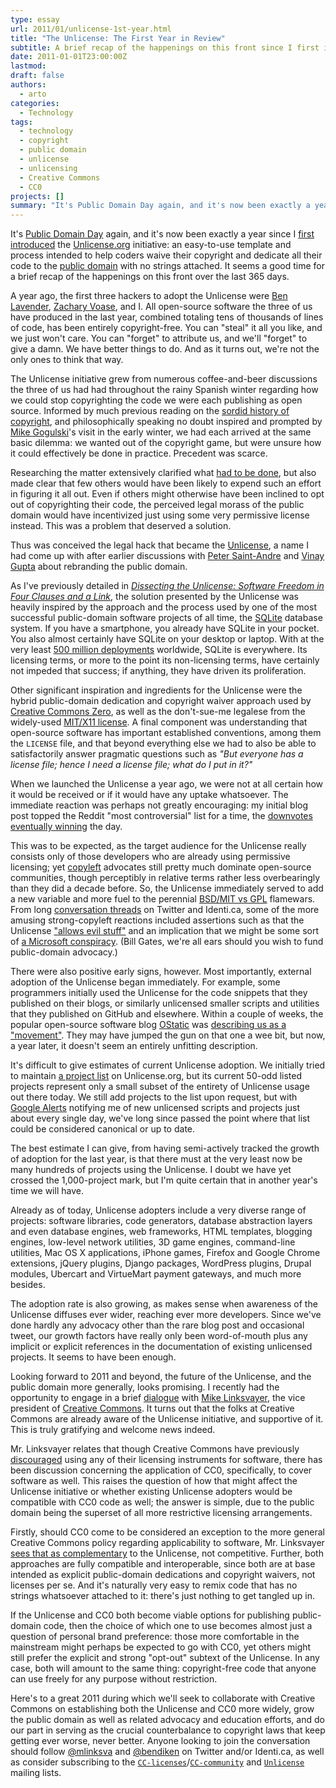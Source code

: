 ```yaml
---
type: essay
url: 2011/01/unlicense-1st-year.html
title: "The Unlicense: The First Year in Review"
subtitle: A brief recap of the happenings on this front since I first introduced the Unlicense.org initiative exactly a year ago.
date: 2011-01-01T23:00:00Z
lastmod:
draft: false
authors:
  - arto
categories:
  - Technology
tags:
  - technology
  - copyright
  - public domain
  - unlicense
  - unlicensing
  - Creative Commons
  - CC0
projects: []
summary: "It's Public Domain Day again, and it's now been exactly a year since I first introduced the Unlicense.org initiative: an easy-to-use template and process intended to help coders waive their copyright and dedicate all their code to the public domain with no strings attached. It seems a good time for a brief recap of the happenings on this front over the last 365 days."
---
```


It's [Public Domain Day][] again, and it's now been exactly a year since I [first introduced][set-your-code-free] the
[Unlicense.org][] initiative: an easy-to-use template and process
intended to help coders waive their copyright and dedicate all
their code to the [public domain][] with no strings attached. It seems a good time for a brief recap of the happenings on this front over the last 365 days.

A year ago, the first three hackers to adopt the Unlicense were [Ben Lavender][], [Zachary Voase][], and I. All open-source software the three of us have produced in the last year, combined totaling tens of thousands of lines of code, has been entirely copyright-free. You can "steal" it all you like, and we just won't care. You can "forget" to attribute us, and we'll "forget" to give a damn. We have better things to do. And as it turns out, we're not the only ones to think that way.

The Unlicense initiative grew from numerous coffee-and-beer discussions the three of us had had throughout the rainy Spanish winter regarding how we could stop copyrighting the code we were each publishing as open source. Informed by much previous reading on the [sordid history of copyright][TSHoCatPoaPCW], and philosophically speaking no doubt inspired and prompted by [Mike Gogulski][]'s visit in the early winter, we had each arrived at the same basic dilemma: we wanted out of the copyright game, but were unsure how it could effectively be done in practice. Precedent was scarce.

Researching the matter extensively clarified what [had to be done][dissection], but also made clear that few others would have been likely to expend such an effort in figuring it all out. Even if others might otherwise have been inclined to opt out of copyrighting their code, the perceived legal morass of the public domain would have incentivized just using some very permissive license instead. This was a problem that deserved a solution.

Thus was conceived the legal hack that became the [Unlicense][Unlicense.org], a name I had come up with after earlier discussions with [Peter Saint-Andre][] and [Vinay Gupta][] about rebranding the public domain.

As I've previously detailed in [_Dissecting the Unlicense: Software Freedom in Four Clauses and a Link_][dissection], the solution presented by the Unlicense was heavily inspired by the approach and the process used by one of the most successful public-domain software projects of all time, the [SQLite][] database system. If you have a smartphone, you already have SQLite in your pocket. You also almost certainly have SQLite on your desktop or laptop. With at the very least [500 million deployments][SQLite stats] worldwide, SQLite is everywhere. Its licensing terms, or more to the point its non-licensing terms, have certainly not impeded that success; if anything, they have driven its proliferation.

Other significant inspiration and ingredients for the Unlicense were the hybrid public-domain dedication and copyright waiver approach used by [Creative Commons Zero][CC0], as well as the don't-sue-me legalese from the widely-used [MIT/X11 license][MIT]. A final component was understanding that open-source software has important established conventions, among them the `LICENSE` file, and that beyond everything else we had to also be able to satisfactorily answer pragmatic questions such as _"But everyone has a license file; hence I need a license file; what do I put in it?"_

When we launched the Unlicense a year ago, we were not at all certain how it would be received or if it would have any uptake whatsoever. The immediate reaction was perhaps not greatly encouraging: my initial blog post topped the Reddit "most controversial" list for a time, the [downvotes eventually winning][Reddit] the day.

This was to be expected, as the target audience for the Unlicense really consists only of those developers who are already using permissive licensing; yet [copyleft][] advocates still pretty much dominate open-source communities, though perceptibly in relative terms rather less overbearingly than they did a decade before. So, the Unlicense immediately served to add a new variable and more fuel to the perennial [BSD/MIT vs GPL][] flamewars. From long [conversation threads][copyleft chatter] on Twitter and Identi.ca, some of the more amusing strong-copyleft reactions included assertions such as that the Unlicense ["allows evil stuff"][evil stuff] and an implication that we might be some sort of [a Microsoft conspiracy][MSFT conspiracy]. (Bill Gates, we're all ears should you wish to fund public-domain advocacy.)

There were also positive early signs, however. Most importantly, external adoption of the Unlicense began immediately. For example, some programmers initially used the Unlicense for the code snippets that they published on their blogs, or similarly unlicensed smaller scripts and utilities that they published on GitHub and elsewhere. Within a couple of weeks, the popular open-source software blog [OStatic][] was [describing us as a "movement"][OStatic post]. They may have jumped the gun on that one a wee bit, but now, a year later, it doesn't seem an entirely unfitting description.

It's difficult to give estimates of current Unlicense adoption. We initially tried to maintain [a project list](http://unlicense.org/#unlicensed-free-software) on Unlicense.org, but its current 50-odd listed projects represent only a small subset of the entirety of Unlicense usage out there today. We still add projects to the list upon request, but with [Google Alerts][] notifying me of new unlicensed scripts and projects just about every single day, we've long since passed the point where that list could be considered canonical or up to date.

The best estimate I can give, from having semi-actively tracked the growth of adoption for the last year, is that there must at the very least now be many hundreds of projects using the Unlicense. I doubt we have yet crossed the 1,000-project mark, but I'm quite certain that in another year's time we will have.

Already as of today, Unlicense adopters include a very diverse range of projects: software libraries, code generators, database abstraction layers and even database engines, web frameworks, HTML templates, blogging engines, low-level network utilities, 3D game engines, command-line utilities, Mac OS X applications, iPhone games, Firefox and Google Chrome extensions, jQuery plugins, Django packages, WordPress plugins, Drupal modules, Ubercart and VirtueMart payment gateways, and much more besides.

The adoption rate is also growing, as makes sense when awareness of the Unlicense diffuses ever wider, reaching ever more developers. Since we've done hardly any advocacy other than the rare blog post and occasional tweet, our growth factors have really only been word-of-mouth plus any implicit or explicit references in the documentation of existing unlicensed projects. It seems to have been enough.

Looking forward to 2011 and beyond, the future of the Unlicense, and the public domain more generally, looks promising.  I recently had the opportunity to engage in a brief [dialogue][ML dialogue] with [Mike Linksvayer][], the vice president of [Creative Commons][]. It turns out that the folks at Creative Commons are already aware of the Unlicense initiative, and supportive of it. This is truly gratifying and welcome news indeed.

Mr. Linksvayer relates that though Creative Commons have previously [discouraged][CCsw] using any of their licensing instruments for software, there has been discussion concerning the application of CC0, specifically, to cover software as well. This raises the question of how that might affect the Unlicense initiative or whether existing Unlicense adopters would be compatible with CC0 code as well; the answer is simple, due to the public domain being the superset of all more restrictive licensing arrangements.

Firstly, should CC0 come to be considered an exception to the more general Creative Commons policy regarding applicability to software, Mr. Linksvayer [sees that as complementary][gondwanaland] to the Unlicense, not competitive. Further, both approaches are fully compatible and interoperable, since both are at base intended as explicit public-domain dedications and copyright waivers, not licenses per se. And it's naturally very easy to remix code that has no strings whatsoever attached to it: there's just nothing to get tangled up in.

If the Unlicense and CC0 both become viable options for publishing public-domain code, then the choice of which one to use becomes almost just a question of personal brand preference: those more comfortable in the mainstream might perhaps be expected to go with CC0, yet others might still prefer the explicit and strong "opt-out" subtext of the Unlicense. In any case, both will amount to the same thing: copyright-free code that anyone can use freely for any purpose without restriction.

Here's to a great 2011 during which we'll seek to collaborate with Creative Commons on establishing both the Unlicense and CC0 more widely, grow the public domain as well as related advocacy and education efforts, and do our part in serving as the crucial counterbalance to copyright laws that keep getting ever worse, never better. Anyone looking to join the conversation should follow [@mlinksva][] and [@bendiken][] on Twitter and/or Identi.ca, as well as consider subscribing to the [`CC-licenses`][cc-licenses]/[`CC-community`][cc-community] and [`Unlicense`][mailing list] mailing lists.

[@mlinksva]:          http://twitter.com/mlinksva
[@bendiken]:          http://twitter.com/bendiken
[cc-licenses]:        http://lists.ibiblio.org/mailman/listinfo/cc-licenses
[cc-community]:       http://lists.ibiblio.org/mailman/listinfo/cc-community
[CC0]:                http://creativecommons.org/publicdomain/zero/1.0/
[CCsw]:                http://wiki.creativecommons.org/FAQ#Can_I_use_a_Creative_Commons_license_for_software.3F
[ML dialogue]:        http://groups.google.com/group/unlicense/browse_thread/thread/6a7f4f1c9d0d1b10
[Mike Linksvayer]:    http://creativecommons.org/about/people#ml
[Creative Commons]:   http://creativecommons.org/

[gondwanaland]:       http://gondwanaland.com/mlog/2011/01/01/your-public-domain-day/
[public domain]:      http://me.stpeter.im/essays/publicdomain.html
[Ben Lavender]:       http://twitter.com/bhuga
[Zachary Voase]:      http://twitter.com/zacharyvoase
[Mike Gogulski]:      http://twitter.com/mikegogulski
[Mike Linksvayer]:    http://gondwanaland.com/mlog/
[Creative Commons]:   http://creativecommons.org/
[SQLite]:             http://www.sqlite.org/
[SQLite stats]:       http://www.sqlite.org/mostdeployed.html
[Peter Saint-Andre]:  http://twitter.com/stpeter
[Vinay Gupta]:        http://twitter.com/leashless
[copyleft chatter]:   http://identi.ca/conversation/18829324#notice-18829383
[MSFT conspiracy]:    http://identi.ca/notice/18831908
[evil stuff]:         http://identi.ca/notice/18829999
[Google Alerts]:      http://www.google.com/alerts
[Reddit]:             http://www.reddit.com/r/programming/comments/akrur/set_your_code_free/
[Topsy]:              http://topsy.com/tb/unlicense.org
[OStatic]:            http://ostatic.com/
[OStatic post]:       http://ostatic.com/blog/the-unlicense-a-license-for-no-license
[Public Domain Day]:  http://www.law.duke.edu/cspd/publicdomainday
[MIT]:                http://en.wikipedia.org/wiki/MIT_License
[CC0]:                http://creativecommons.org/publicdomain/zero/1.0/
[BSD/MIT vs GPL]:     http://www.softpanorama.org/Copyright/index.shtml
[copyleft]:           http://en.wikipedia.org/wiki/Copyleft
[set-your-code-free]: http://ar.to/2010/01/set-your-code-free
[dissection]:         http://ar.to/2010/01/dissecting-the-unlicense
[Unlicense.org]:      http://unlicense.org/
[mailing list]:       http://groups.google.com/group/unlicense
[WAotPD]:             http://me.stpeter.im/essays/publicdomain.html
[natural right]:      http://en.wikipedia.org/wiki/Natural_law
[TSHoCatPoaPCW]:      http://questioncopyright.org/promise
